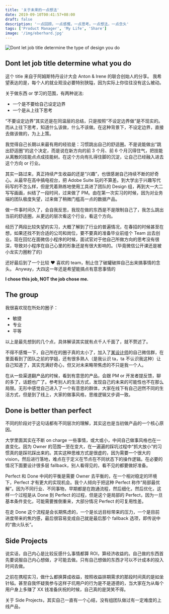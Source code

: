 ```yaml
---
title: '关于未来的一点想法'
date: 2019-09-10T00:41:57+08:00
draft: false
description: '一点回顾，一点感慨，一点思考。一点想法，一点念头'
tags: ['Product Manager', 'My Life', 'Share']
image: '/img/eberhard.jpg'
---
```


![Dont let job title determine the type of design you do
](https://assets.srv.work/web/ECAwSgSW4AAqsYp.jpg)

## Dont let job title determine what you do

这个 title 来自于阿姆斯特丹设计大会 Anton & Irene 的联合创始人的分享。
我希望表达的是，每个人的就业观没必要特别狭隘，因为实际上你往往没有这么被动。

关于做东西 or 学习的范围，有两种说法:

- 一个是不要给自己设定边界
- 一个是从上往下思考

“不要设定边界”其实还是在同温层的总结，只是按照“不设定边界做”是不现实的。而从上往下思考，知道什么该做，什么不该做。在这种背景下，不设定边界，直接去做该做的，为上上策。

我觉得自己长期以来最有用的经验是：习惯跳出自己的舒适圈。不是说能做出“跳出舒适圈”的这个决定，而是说在新方向的前 3 个月、前 6 个月沉得住气，把技能从离散的技能点点成技能树。在这个方向有扎得住脚的沉淀，让自己已经融入进去这个方向 or 行业。

其实一路过来，真正持续产生收益的还是“兴趣”，也很感谢自己持续不断的好奇心。从最早在高中搞电视台，把 Adobe Suite 玩的不算差。到大学出于兴趣写代码写的不怎么样，但是凭着熟练地使用工具进了团队的 Design 组，再到大一大二写写画画，纠结了一段时间，过来做了 PM。由在第一次实习的时候，因为对业务端的团队极度失望，过来做了稍微门槛高一点的数据产品。

做一件事时间久了，会自我反思，我现在做的东西是不是限制自己了，我怎么跳出当前的舒适圈，从更远的层次看这个行业，看这个方向。

经历了两段比较失望的实习，大概了解到了行业的普遍情况，在春招的时候甚至在想，如果还找不到合适的公司和岗位，要不要真的准备毕业前组个 Team 出去创业。现在回忆在面微信小程序的时候，面试官对于他自己所做方向的思考没有很深，导致对小程序在自己心里的形象还是有很大影响的。（毕竟微信公开课还是被小龙实力圈粉了的）

还好最后到了一个比较 ❤ 喜欢的 team，制止住了破罐破摔自己出来搞事情的念头。 Anyway，大四这一年还是希望能搞点有意思事情的

**I chose this job, NOT the job chose me.**

<!--
## More possibilities

大部分人毕业的选择可能有三个：保研、出国、工作

这个问题我是在大二上的时候基本上确定毕业就工作的。
其实保研从来不是一个选项
-->

## The group

我很喜欢现在所处的圈子：

- 敏捷
- 专业
- 平等

以上是最先想到的几个点，具体解读其实就有点千人千面了，就不赘述了。

不得不感慨一下，自己所在的圈子真的太小了，加入了[某设计师](http://xdd.one)的自己微信群，在里面看到了团队之前的学姐，还有很多熟人（是我认识 ta，ta 不认识我这种）让自己知道了，其实充满好奇心，但又对未来略带焦虑的不只是我一个人。

在从一些渠道翻产品的时候，看到有意思的产品，会跟 PM or 开发者提反馈，聊的多了，话题也广了。参考别人的生活方式，发现自己的未来的可能性也不在那么局限。无形中感觉自己进入了一个有意思的群体，大家在线下有自己迥然不同的生活方式，但是到了线上，大家的做事风格，思维逻辑又步调一致。

## Done is better than perfect

不同的阶段对于这句话都有不同层次的理解，其实这也是当初做产品的一个核心原因。

大学里面其实在不断 on charge 一些事情，或大或小，中间自己做事风格也在一直变化。因为 Owner 的范围一至在变大，在一遍遍的踩坑过程中“抓大放小”的习惯真的是踩坑踩出来的。其实这种思维方式是很虚的，因为需要一个很大的 vision，然后进行落地，难点在于定义在节点在不同状态下的操作逻辑。在必要的情况下面要设计很多层 fallback，别人看得见的，看不见的都要做好准备。

Perfect 和 Done 中间的平衡是需要 Owner 去平衡的，在一个相对稳定的环境下，Perfect 才有更大的实现机会。我个人倾向于把这种 Perfect 称作“局部最优解”。因为不同行业、不同事物，早期都是在跑通流程，然后细化，然后优化，这样一个过程是从 Done 到 Perfect 的过程，但是这个是局部的 Perfect，因为一旦基本条件变化，可能需要推倒重来，大部分情况 Perfect 的可复用性差。

在走 Done 这个流程是会长期焦虑的，一个是长远目标带来的压力，一个是目前进度带来的焦灼感，最后很容易变成自己就是最后那个 fallback 选项，即传说中的“救火队长”。

## Side Projects

说实话，自己内心是比较反感什么事情都算 ROI，算经济收益的。自己做的东西首先要说服自己内心想做，才可能去做。只有自己想做的东西才可以不计成本的投入时间去做。

之前在携程实习，做什么都换算成收益，按照收益排期需求的那段时间真的是如坐针毡。甚至自我怀疑我参与这样子坑用户的行为是不是道德的，当大家在为从每个用户身上多赚了 XX 钱准备庆祝的时候，自己真的是哭笑不得。

关于 Side Projects，其实自己一直有一个心结，没有组团队做过有一定难度的上线产品，
